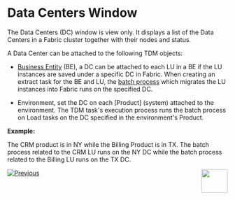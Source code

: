 # Data Centers Window

The Data Centers (DC) window is view only. It displays a list of the Data Centers in a Fabric cluster together with their nodes and status. 

A Data Center can be attached to the following TDM objects:

- [Business Entity](04_tdm_gui_business_entity_window.md) (BE), a DC can be attached to each LU in a BE if the LU instances are saved under a specific DC in Fabric. When creating an extract task for the BE and LU, the [batch process](/articles/20_jobs_and_batch_services/11_batch_process_overview.md) which migrates the LU instances into Fabric runs on the specified DC.

- Environment, set the DC on each [Product] (system) attached to the environment. The TDM task's execution process runs the batch process on Load tasks on the DC specified in the environment's Product. 

**Example:**

The CRM product is in NY while the Billing Product is in TX. The batch process related to the CRM LU runs on the NY DC while the batch process related to the Billing LU runs on the TX DC.

  

  [![Previous](/articles/images/Previous.png)](02_tdm_gui_user_types.md)[<img align="right" width="60" height="54" src="/articles/images/Next.png">](04_tdm_gui_business_entity_window.md)



